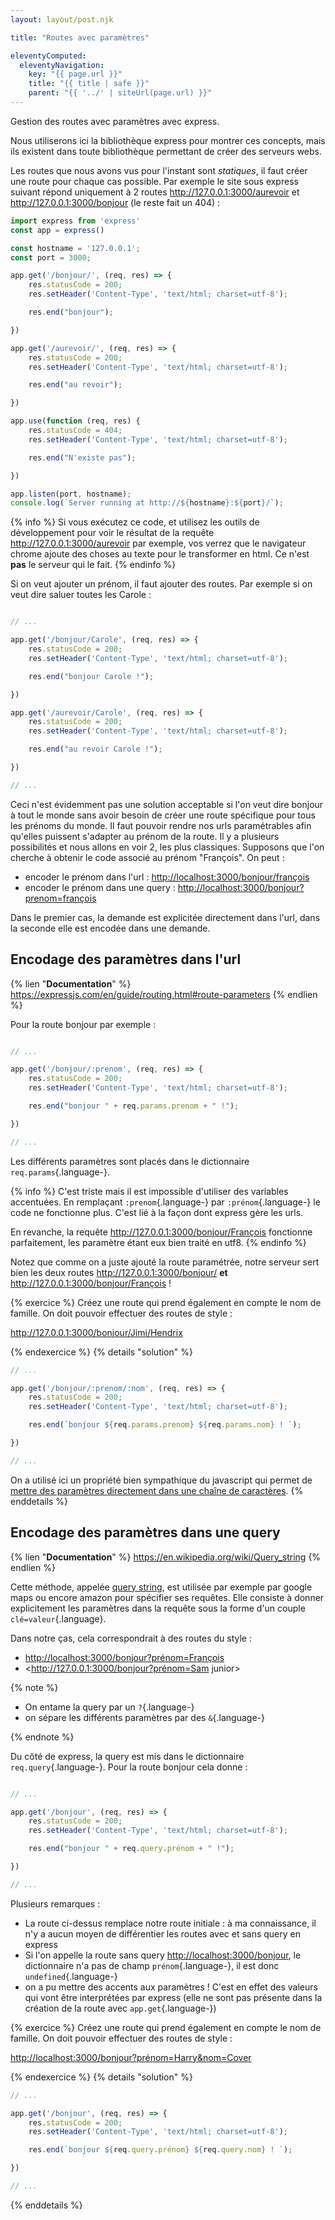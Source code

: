 ```yaml
---
layout: layout/post.njk

title: "Routes avec paramètres"

eleventyComputed:
  eleventyNavigation:
    key: "{{ page.url }}"
    title: "{{ title | safe }}"
    parent: "{{ '../' | siteUrl(page.url) }}"
---
```


<!-- début résumé -->

Gestion des routes avec paramètres avec express.

<!-- fin résumé -->

Nous utiliserons ici la bibliothèque express pour montrer ces concepts, mais ils existent dans toute bibliothèque permettant de créer des serveurs webs.

Les routes que nous avons vus pour l'instant sont *statiques*, il faut créer une route pour chaque cas possible. Par exemple le site sous express suivant répond uniquement à 2 routes <http://127.0.0.1:3000/aurevoir> et <http://127.0.0.1:3000/bonjour> (le reste fait un 404) :

```javascript
import express from 'express'
const app = express()

const hostname = '127.0.0.1';
const port = 3000;

app.get('/bonjour/', (req, res) => {
    res.statusCode = 200;
    res.setHeader('Content-Type', 'text/html; charset=utf-8');

    res.end("bonjour");

})

app.get('/aurevoir/', (req, res) => {
    res.statusCode = 200;
    res.setHeader('Content-Type', 'text/html; charset=utf-8');

    res.end("au revoir");

})

app.use(function (req, res) {
    res.statusCode = 404;
    res.setHeader('Content-Type', 'text/html; charset=utf-8');

    res.end("N'existe pas");

})

app.listen(port, hostname);
console.log(`Server running at http://${hostname}:${port}/`);
```

{% info %}
Si vous exécutez ce code, et utilisez les outils de développement pour voir le résultat de la requête <http://127.0.0.1:3000/aurevoir> par exemple, vos verrez que le navigateur chrome ajoute des choses au texte pour le transformer en html. Ce n'est **pas** le serveur qui le fait.
{% endinfo %}

Si on veut ajouter un prénom, il faut ajouter des routes. Par exemple si on veut dire saluer toutes les Carole :

```javascript

// ...

app.get('/bonjour/Carole', (req, res) => {
    res.statusCode = 200;
    res.setHeader('Content-Type', 'text/html; charset=utf-8');

    res.end("bonjour Carole !");

})

app.get('/aurevoir/Carole', (req, res) => {
    res.statusCode = 200;
    res.setHeader('Content-Type', 'text/html; charset=utf-8');

    res.end("au revoir Carole !");

})

// ...
```

Ceci n'est évidemment pas une solution acceptable si l'on veut dire bonjour à tout le monde sans avoir besoin de créer une route spécifique pour tous les prénoms du monde. Il faut pouvoir rendre nos urls paramétrables afin qu'elles puissent s'adapter au prénom de la route. Il y a plusieurs possibilités et nous allons en voir 2, les plus classiques. Supposons que l'on cherche à obtenir le code associé au prénom "François". On peut :

* encoder le prénom dans l'url : <http://localhost:3000/bonjour/françois>
* encoder le prénom dans une query : <http://localhost:3000/bonjour?prenom=françois>

Dans le premier cas, la demande est explicitée directement dans l'url, dans la seconde elle est encodée dans une demande.

## Encodage des paramètres dans l'url

{% lien "**Documentation**" %}
<https://expressjs.com/en/guide/routing.html#route-parameters>
{% endlien %}

Pour la route bonjour par exemple :

```javascript

// ...

app.get('/bonjour/:prenom', (req, res) => {
    res.statusCode = 200;
    res.setHeader('Content-Type', 'text/html; charset=utf-8');

    res.end("bonjour " + req.params.prenom + " !");

})

// ...
```

Les différents paramètres sont placés dans le dictionnaire `req.params`{.language-}.

{% info %}
C'est triste mais il est impossible d'utiliser des variables accentuées. En remplaçant `:prenom`{.language-} par `:prénom`{.language-} le code ne fonctionne plus. C'est lié à la façon dont express gère les urls.

En revanche, la requête <http://127.0.0.1:3000/bonjour/François> fonctionne parfaitement, les paramètre étant eux bien traité en utf8.
{% endinfo %}

Notez que comme on a juste ajouté la route paramétrée, notre serveur sert bien les  deux routes <http://127.0.0.1:3000/bonjour/> **et** <http://127.0.0.1:3000/bonjour/François> !

{% exercice %}
Créez une route qui prend également en compte le nom de famille. On doit pouvoir effectuer des routes de style :

<http://127.0.0.1:3000/bonjour/Jimi/Hendrix>

{% endexercice %}
{% details "solution" %}

```javascript
// ...

app.get('/bonjour/:prenom/:nom', (req, res) => {
    res.statusCode = 200;
    res.setHeader('Content-Type', 'text/html; charset=utf-8');

    res.end(`bonjour ${req.params.prenom} ${req.params.nom} ! `);

})

// ...
```

On a utilisé ici un propriété bien sympathique du javascript qui permet de [mettre des paramètres directement dans une chaîne de caractères](https://developer.mozilla.org/en-US/docs/Learn/JavaScript/First_steps/Strings#concatenating_strings).
{% enddetails %}

## <span id="query"></span> Encodage des paramètres dans une query

{% lien "**Documentation**" %}
<https://en.wikipedia.org/wiki/Query_string>
{% endlien %}

Cette méthode, appelée [query string](https://en.wikipedia.org/wiki/Query_string), est utilisée par exemple par google maps ou encore amazon pour spécifier ses requêtes. Elle consiste à donner explicitement les paramètres dans la requête sous la forme d'un couple `clé=valeur`{.language}.

Dans notre ças, cela correspondrait à des routes du style :

* <http://localhost:3000/bonjour?prénom=François>
* <http://127.0.0.1:3000/bonjour?prénom=Sam junior>

{% note %}

* On entame la query par un `?`{.language-}
* on sépare les différents paramètres par des `&`{.language-}

{% endnote %}

Du côté de express, la query est mis dans le dictionnaire `req.query`{.language-}. Pour la route bonjour cela donne :

```javascript

// ...

app.get('/bonjour', (req, res) => {
    res.statusCode = 200;
    res.setHeader('Content-Type', 'text/html; charset=utf-8');

    res.end("bonjour " + req.query.prénom + " !");

})

// ...
```

Plusieurs remarques :

* La route ci-dessus remplace notre route initiale : à ma connaissance, il n'y a aucun moyen de différentier les routes avec et sans query en express
* Si l'on appelle la route sans query <http://localhost:3000/bonjour>, le dictionnaire n'a pas de champ `prénom`{.language-}, il est donc `undefined`{.language-}
* on a pu mettre des accents aux paramètres ! C'est en effet des valeurs qui vont être interprétées par express (elle ne sont pas présente dans la création de la route avec `app.get`{.language-})

{% exercice %}
Créez une route qui prend également en compte le nom de famille. On doit pouvoir effectuer des routes de style :

<http://localhost:3000/bonjour?prénom=Harry&nom=Cover>

{% endexercice %}
{% details "solution" %}

```javascript
// ...

app.get('/bonjour', (req, res) => {
    res.statusCode = 200;
    res.setHeader('Content-Type', 'text/html; charset=utf-8');

    res.end(`bonjour ${req.query.prénom} ${req.query.nom} ! `);

})

// ...
```

{% enddetails %}
